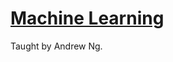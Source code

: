 # [Machine Learning](https://www.coursera.org/learn/machine-learning-course/home/info)
Taught by Andrew Ng.
